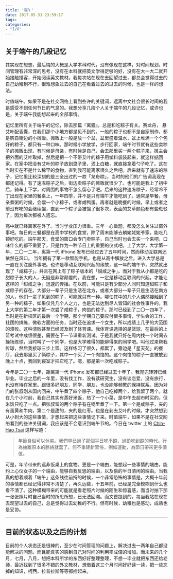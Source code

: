 ```yaml
---
title: '端午'
date: 2017-05-31 23:59:17
tags:
categories: 
- "I/O"
---
```

## 关于端午的几段记忆

其实现在想想，最后悔的大概是大学本科时代，没有像现在这样，对时间规划，时间管理有非常深的思考，没有在本科就把英文学得足够的好，没有在大一大二就开始接触播客，开始阅读英文教材。我每次站在现在去回望过去，都总会觉得过去的自己幼稚到不行，很难想象过去的自己在看着过去的过去的时候，也是一样的想法。

时值端午。如果不是在社交网络上看到些许的关键词，远离中文社会很长时间的我是感受不到任何节日的气息的。我想分享几段个人关于端午的几段记忆，或许也是，关于端午我能想起来的全部事情。
<!-- more -->
记忆里所有关于端午的记忆，除去那篇『离骚』，总是和吃粽子有关。赛龙舟， 悬艾叶配香囊，在我们那个小地方都是见不到的。一般的粽子也都不是自家制作，都是购自街边的小摊贩。摊贩上一般是放一个盆，盆里盛着温水，盆上堆满一个个包好的粽子，都只有一种口味。那时候小学放学，步行回家，端午时节就有这些卖粽子的摊贩出现，有时候是母亲，有时候是自己，会去那里买一两个粽子来，摊主会把外面的艾叶取掉，然后是把一个不带艾叶的粽子用塑料袋装起来，就这样掂回家。在家中把没有艾叶的粽子放到盘子里，洒上白糖，就直接拿着勺子吃了。这在当时实在不是什么稀罕的食物，直到我可能离家很久之后吧。后来就有了速冻的粽子，记忆里比较深刻的是三全出过的一款「龙舟粽」，当时的他们的广告词我现在都还记得。有了速冻粽子之后，街边卖粽子的摊贩就很少了。也可能是我上了初中后，骑车上下学，对周围的事物不怎么留心了吧。后来的这种速冻粽子，经常冷不丁出现在家里的餐桌上，一年四季，并不是只有端午才能吃到了。通常是早餐，母亲煮粥的时候，会馏一个小粽子，或者咸鸭蛋。再者就是晚餐的时候，早上或者之前没有吃的会继续馏，直到一个粽子会被馏了很多次，表面的艾草颜色都有些斑驳了，因为每次都被人遗忘。

高中就已经离家在外了。当时学业压力很重。三年一心做题，都没怎么关注过窗外事吧。每日的三餐都是在高中学校的食堂，除了周末能够去躺姥姥姥爷家，能吃几顿好吃的。端午那天，食堂的窗口会专门卖粽子，自己当时也会去买一个来吧，口味什么的都不重要了，只是作为一种节日上的重要的仪式吧。上了大学，大学第一年，二〇一二年，离第一代 iPhone 发布已经过去了五年时间，然而移动互联网还依然在风口。 当年拥有了第一款智能手机，也是从高中解放之后，进入大学总是一直在关注窗外事吧。也许是移动互联网兴起的缘故，这一年的端午节，突然就出现了「咸粽子」，并且在网上有了粽子版本的「甜咸之争」。而对于我从小都是吃的甜粽子长大的人，无疑是非常颠覆的。我在想，一定是移动互联网的兴起，才能让这样的「甜咸之争」迅速的传播。在以前，可能只是有少部分人同时知道甜粽子和咸粽子的存在。大部分一辈子只是生活在北方，或者大部分一辈子只是生活在南方的人，他们一辈子见到的粽子，可能就只有一种。哪怕其中的几个人偶然接触到了另一种的粽子，如果仅凭几个人之力，也是无法达到尽人皆知的社会性事件的。我上大学的第二年才第一次尝了咸粽子，肉馅的粽子。那时已经到了二〇一四年了，当时是在新校区的最后一个学期，那个学期自己要应付很多事情，学生会的工作，社团的排练，微软方面的任务，当时还在追求一个女生，所以成绩上几乎的大范围的溃败。这种溃败甚至已经波及到了体育课。我体育课选择的是篮球，在最后的上篮考试中成绩很差，需要在下一节课重新测试。于是我就只好在周内找一个时间去操场练球，当时叫了一个同学，也是大学难得的能聊得来的同学吧。叫他过来帮我传球，然后我接球三步上篮。这样练习了很久，都累了，旁边是「星天苑」的餐厅，我去那里买了俩粽子，其中一个买了一个肉馅的。这个肉馅的粽子一直被放到晚上十点，我回到寝室才把它吃了。嗯，那是第一次吃咸粽子。

今年是二〇一七年，距离第一代 iPhone 发布都已经过去十年了。我兜兜转转已经毕业。毕业之后的一年里，没有找工作，没有读研究生，没有谈恋爱，没有旅行，也没有待在家里。跟很多好朋友，同学，朋友，也没能够频繁的保持联系。因为对门的张叔刚从国内回来，中午煮了四个粽子，他自己吃掉两个，给我留了两个。就在几个小时前，我自己其实有蒸好米饭，热了一个小菜，是中午去超市时买的。但米饭只吃了一点。把张叔留的两个粽子有在锅里煮了一下。第一个是咸粽子，夹的有蛋黄和牛肉，第二个是甜的，夹的是红枣。也是在剥去艾叶的时候，才突然想到从小到大的这些事情，才想起来把这些事情记下来。时值端午，如果不是在社交网络看到的些许关键词，我应该是不会意识到端午节的。今日在 twitter 上的 [Chih-Hao Tsai](https://twitter.com/hao520) 这样写道：

>年節食俗可以休矣。我們早已過了那個平日吃不飽、過節吃到飽的時代。行為抽離原本的脈絡就蠢了。何不重建新習俗，例如運動，為節日帶來更多價值。

可是，年节带来的远非饭桌上的食物。更是一个端由，能想起一些事情的端由，能约上心仪女子的一个端由，能够自我反思的端由，以及偷的半日清闲的端由。当我真的想着顺着「端午」这条线往前捋的时候，一个非常恐怖的事情是，大概十年前的事情都已经记得非常不清楚了，再久远些，十五年前，已经是完全模糊到什么也看不清了。这种模糊带来的可能就是看老照片时候的陌生和惊喜感，而当时拍下那一张张照片时自己当时的所思所想，已无法回溯。而文首提到的，每当我站在现在去观望过去的自己，总是觉得过去幼稚的不行。但有时候，幼稚也是感动，成熟也是妥协。

***

## 目前的状态以及之后的计划

目前的个人状态还是很棒的，至少在时间管理的问题上，解决过去一两年自己都没能解决的问题。而且能真实的感到自己对时间的利用率成倍的增加。而未来的几个月，七月，八月，想把本科所学的东西好好整理整理，不想一毕业就把东西还给老师，最近找到了很多不错的外文教材，想借着这三个月时间好好读一读，把一些忘掉的知识，柯西，拉普拉斯等等都拾起来。